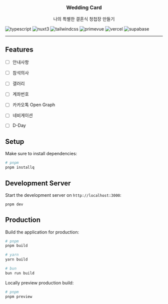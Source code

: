 <h3 align="center">
Wedding Card
</h3>
<p align="center">
나의 특별한 결혼식 청첩장 만들기
</p>

![typescript](https://img.shields.io/badge/typescript-3178C6?style=for-the-badge&logo=typescript&logoColor=white)
![nuxt3](https://img.shields.io/badge/nuxt3-00DC82?style=for-the-badge&logo=nuxt.js&logoColor=white)
![tailwindcss](https://img.shields.io/badge/TailwindCss-06B6D4?style=for-the-badge&logo=tailwindcss&logoColor=white)
![primevue](https://img.shields.io/badge/primevue-41B883?style=for-the-badge&logo=primevue&logoColor=white)
![vercel](https://img.shields.io/badge/vercel-000000?style=for-the-badge&logo=vercel&logoColor=white)
![supabase](https://img.shields.io/badge/supabase-3FCF8E?style=for-the-badge&logo=supabase&logoColor=white)


---


## Features

- [ ] 안내사항
- [ ] 참석의사
- [ ] 갤러리
- [ ] 계좌번호
- [ ] 카카오톡 Open Graph
- [ ] 네비게이션
- [ ] D-Day


## Setup

Make sure to install dependencies:

```bash
# pnpm
pnpm installq
```

## Development Server

Start the development server on `http://localhost:3000`:

```bash
pnpm dev
```

## Production

Build the application for production:

```bash
# pnpm
pnpm build

# yarn
yarn build

# bun
bun run build
```

Locally preview production build:

```bash
# pnpm
pnpm preview
```
